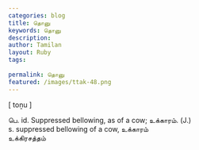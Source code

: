 ```yaml
---
categories: blog
title: தொனு
keywords: தொனு
description: 
author: Tamilan
layout: Ruby
tags: 
 
permalink: தொனு
featured: /images/ttak-48.png
---
```

  
[ toṉu ]  
  
பெ. id. Suppressed bellowing, as of a cow; உக்காரம். (J.)  
s. suppressed bellowing of a cow, உக்காரம்  
உக்கிரசத்தம்